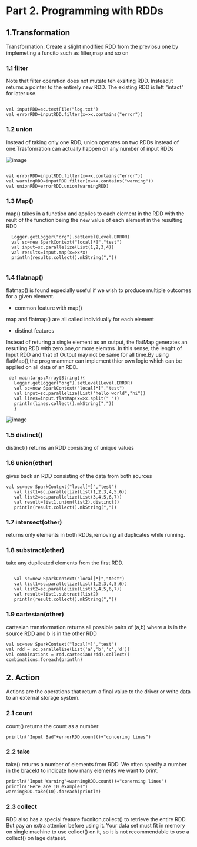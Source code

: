 # Part 2. Programming with RDDs

## 1.Transformation 
Transformation: Create a slight modified RDD from the previosu one by implemeting a funcito such as filter,map and so on

### 1.1 filter

Note that filter operation does not mutate teh exsiting RDD. Instead,it returns a pointer to the entirely new RDD. 
The existing RDD is left "intact" for later use.

```spark

val inputRDD=sc.textFile("log.txt")
val errorRDD=inputRDD.filter(x=>x.contains("error"))
```
### 1.2 union

Instead of taking only one RDD, union operates on two RDDs instead of one.Trasfomration can actually happen on any number of input RDDs

![image](https://user-images.githubusercontent.com/53164959/94438178-b61fcb00-01d9-11eb-8218-1e5fd14c87ad.png)

```spark

val errorRDD=inputRDD.filter(x=>x.contains("error"))
val warningRDD=inputRDD.filter(x=>x.contains("warning"))
val unionRDD=errorRDD.union(warningRDD)
```

### 1.3 Map()
map() takes in a function and applies to each element in the RDD with the reult of the function being the new value of each element in the resulting RDD


```spark
  Logger.getLogger("org").setLevel(Level.ERROR)
  val sc=new SparkContext("local[*]","test")
  val input=sc.parallelize(List(1,2,3,4))
  val results=input.map(x=>x*x)
  println(results.collect().mkString(","))
  
```

### 1.4 flatmap()

flatmap() is found especially useful if we wish to produce multiple outcomes for a given element.

- common feature with map()

map and flatmap() are all called individually for each element

- distinct features

Instead of returing a single element as an output, the flatMap generates an resutling RDD with zero,one,or more elemtns .In this sense, the lenght of Input RDD and that of Output may not be same for all time.By using flatMap(),the progrmammer can implement thier own logic which can  be applied on all data of an RDD.


```spark
 def main(args:Array[String]){
   Logger.getLogger("org").setLevel(Level.ERROR)
   val sc=new SparkContext("local[*]","test")
   val input=sc.parallelize(List("hello world","hi"))
   val lines=input.flatMap(x=>x.split(" "))
   println(lines.collect().mkString(","))
   }

```


![image](https://user-images.githubusercontent.com/53164959/94451786-c8a20080-01e9-11eb-998f-e3c1c78fae49.png)


### 1.5 distinct()

distinct() returns an RDD consisting of unique values 

### 1.6 union(other)

gives back an RDD consisting of the data from both sources

```spark
val sc=new SparkContext("local[*]","test")
   val list1=sc.parallelize(List(1,2,3,4,5,6))
   val list2=sc.parallelize(List(3,4,5,6,7))
   val result=list1.union(list2).distinct()
   println(result.collect().mkString(","))
```



### 1.7 intersect(other)

returns only elements in both RDDs,removing all duplicates while running.


### 1.8 substract(other)
take any duplicated elements from the first RDD. 

```spark

   val sc=new SparkContext("local[*]","test")
   val list1=sc.parallelize(List(1,2,3,4,5,6))
   val list2=sc.parallelize(List(3,4,5,6,7))
   val result=list1.subtract(list2)
   println(result.collect().mkString(","))
```

### 1.9 cartesian(other)

cartesian transformation returns all possible pairs of (a,b) where a is in the source RDD and b is in the other RDD
```spark
val sc=new SparkContext("local[*]","test")
val rdd = sc.parallelize(List('a','b','c','d'))
val combinations = rdd.cartesian(rdd).collect()
combinations.foreach(println)

```


## 2. Action

Actions are the operations that return a final value to the driver or write data to an external storage system.


### 2.1 count

count() returns the count as a number

```spark
println("Input Bad"+errorRDD.count()+"concering lines")
```


### 2.2 take

take() returns a number of elements from RDD. We often specify a number in the bracekt to indicate how many elements we want to print.

```spark
println("Input Warning"+warningRDD.count()+"conerning lines")
println("Here are 10 examples")
warningRDD.take(10).foreach(println)
```


### 2.3 collect

RDD also has a special feature fucniton,collect() to retrieve the entire RDD. But pay an extra attenion before using it. Your data set must fit in memory
on single machine to use collect() on it, so it is not recommendable to use a collect() on lage dataset.




